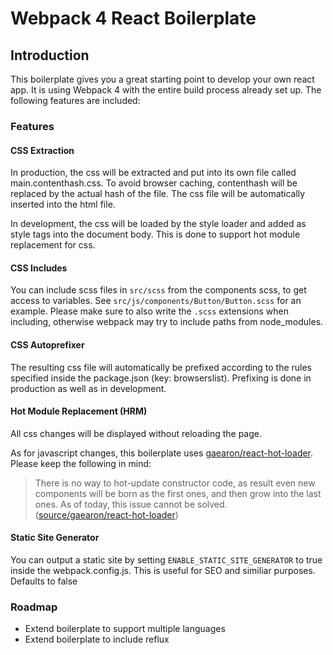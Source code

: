 # Webpack 4 React Boilerplate

## Introduction

This boilerplate gives you a great starting point to develop your own react app.
It is using Webpack 4 with the entire build process already set up.
The following features are included:

### Features

#### CSS Extraction
In production, the css will be extracted and put into its own file
called main.contenthash.css. To avoid browser caching, contenthash will be
replaced by the actual hash of the file. The css file will be automatically
inserted into the html file.

In development, the css will be loaded by the style loader and added as style
tags into the document body. This is done to support hot module replacement
for css.

#### CSS Includes
You can include scss files in `src/scss` from the components scss, to get access to
variables. See `src/js/components/Button/Button.scss` for an example. Please
make sure to also write the `.scss` extensions when including, otherwise
webpack may try to include paths from node_modules.

#### CSS Autoprefixer
The resulting css file will automatically be prefixed according to the rules
specified inside the package.json (key: browserslist). Prefixing is done in
production as well as in development.

#### Hot Module Replacement (HRM)
All css changes will be displayed without reloading the page.

As for javascript changes, this boilerplate uses
[gaearon/react-hot-loader](https://github.com/gaearon/react-hot-loader).
Please keep the following in mind:

> There is no way to hot-update constructor code, as result even new
> components will be born as the first ones, and then grow into the last ones.
> As of today, this issue cannot be solved.
([source/gaearon/react-hot-loader](https://github.com/gaearon/react-hot-loader#new-components-keep-executing-the-old-code))


#### Static Site Generator
You can output a static site by setting `ENABLE_STATIC_SITE_GENERATOR` to true
inside the webpack.config.js. This is useful for SEO  and similiar purposes.
Defaults to false


### Roadmap
- Extend boilerplate to support multiple languages
- Extend boilerplate to include reflux

